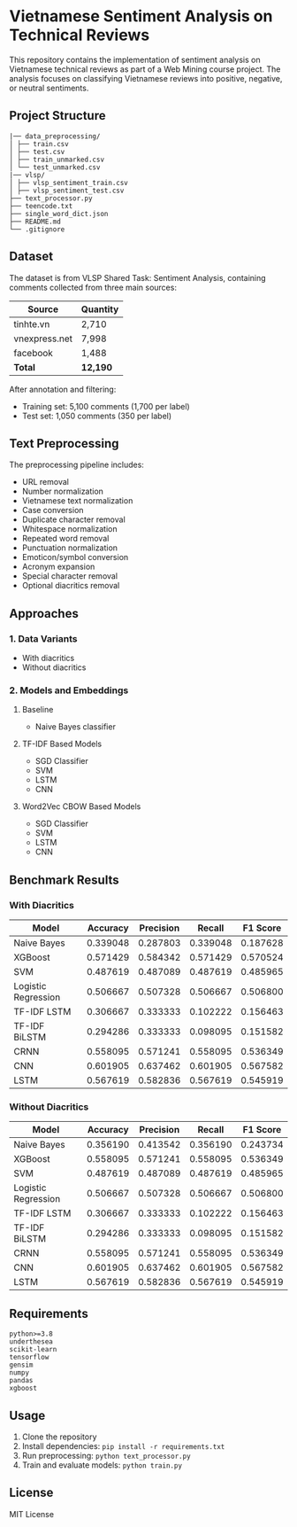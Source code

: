 # Vietnamese Sentiment Analysis on Technical Reviews

This repository contains the implementation of sentiment analysis on Vietnamese technical reviews as part of a Web Mining course project. The analysis focuses on classifying Vietnamese reviews into positive, negative, or neutral sentiments.

## Project Structure 
```
|── data_preprocessing/
│ ├── train.csv
│ ├── test.csv
│ ├── train_unmarked.csv
│ └── test_unmarked.csv
|── vlsp/
│ ├── vlsp_sentiment_train.csv
│ ├── vlsp_sentiment_test.csv
├── text_processor.py
├── teencode.txt
├── single_word_dict.json
├── README.md
└── .gitignore
```

## Dataset

The dataset is from VLSP Shared Task: Sentiment Analysis, containing comments collected from three main sources:

| Source | Quantity |
|--------|-----------|
| tinhte.vn | 2,710 |
| vnexpress.net | 7,998 |
| facebook | 1,488 |
| **Total** | **12,190** |

After annotation and filtering:
- Training set: 5,100 comments (1,700 per label)
- Test set: 1,050 comments (350 per label)

## Text Preprocessing

The preprocessing pipeline includes:
- URL removal
- Number normalization
- Vietnamese text normalization
- Case conversion
- Duplicate character removal
- Whitespace normalization
- Repeated word removal
- Punctuation normalization
- Emoticon/symbol conversion
- Acronym expansion
- Special character removal
- Optional diacritics removal

## Approaches

### 1. Data Variants
- With diacritics
- Without diacritics

### 2. Models and Embeddings

1. Baseline
   - Naive Bayes classifier

2. TF-IDF Based Models
   - SGD Classifier
   - SVM
   - LSTM
   - CNN

3. Word2Vec CBOW Based Models
   - SGD Classifier
   - SVM
   - LSTM
   - CNN

## Benchmark Results

### With Diacritics

| Model | Accuracy | Precision | Recall | F1 Score |
|-------|----------|-----------|---------|-----------|
| Naive Bayes | 0.339048 | 0.287803 | 0.339048 | 0.187628 |
| XGBoost | 0.571429 | 0.584342 | 0.571429 | 0.570524 |
| SVM | 0.487619 | 0.487089 | 0.487619 | 0.485965 |
| Logistic Regression | 0.506667 | 0.507328 | 0.506667 | 0.506800 |
| TF-IDF LSTM | 0.306667 | 0.333333 | 0.102222 | 0.156463 |
| TF-IDF BiLSTM | 0.294286 | 0.333333 | 0.098095 | 0.151582 |
| CRNN | 0.558095 | 0.571241 | 0.558095 | 0.536349 |
| CNN | 0.601905 | 0.637462 | 0.601905 | 0.567582 |
| LSTM | 0.567619 | 0.582836 | 0.567619 | 0.545919 |

### Without Diacritics

| Model | Accuracy | Precision | Recall | F1 Score |
|-------|----------|-----------|---------|-----------|
| Naive Bayes | 0.356190 | 0.413542 | 0.356190 | 0.243734 |
| XGBoost | 0.558095 | 0.571241 | 0.558095 | 0.536349 |
| SVM | 0.487619 | 0.487089 | 0.487619 | 0.485965 |
| Logistic Regression | 0.506667 | 0.507328 | 0.506667 | 0.506800 |
| TF-IDF LSTM | 0.306667 | 0.333333 | 0.102222 | 0.156463 |
| TF-IDF BiLSTM | 0.294286 | 0.333333 | 0.098095 | 0.151582 |
| CRNN | 0.558095 | 0.571241 | 0.558095 | 0.536349 |
| CNN | 0.601905 | 0.637462 | 0.601905 | 0.567582 |
| LSTM | 0.567619 | 0.582836 | 0.567619 | 0.545919 |

## Requirements

```
python>=3.8
underthesea
scikit-learn
tensorflow
gensim
numpy
pandas
xgboost
```

## Usage

1. Clone the repository
2. Install dependencies: `pip install -r requirements.txt`
3. Run preprocessing: `python text_processor.py`
4. Train and evaluate models: `python train.py`

## License

MIT License
